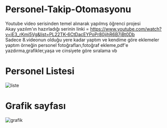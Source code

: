 # Personel-Takip-Otomasyonu
Youtube video serisinden temel alınarak yapılmış öğrenci projesi      
Akay yazılım'ın hazırladığı serinin linki = https://www.youtube.com/watch?v=iE3_rKmi5Vg&list=PL22TK-6CtDacEYPoPr80jihR6B7jBt0Db     
Sadece 8.videonun olduğu yere kadar yaptım ve kendime göre eklemeler yaptım örneğin personel fotoğrafları,fotoğraf ekleme,pdf'e yazdırma,grafikler,yaşa ve cinsiyete göre sıralama vb   
# Personel Listesi
![liste](https://user-images.githubusercontent.com/83255385/217532537-2e5e82d8-fd34-4904-bd93-39dc1f238f40.png)   
# Grafik sayfası
![grafik](https://user-images.githubusercontent.com/83255385/217532689-4b97b124-b4c2-429a-a67e-c144edfd7851.png)

